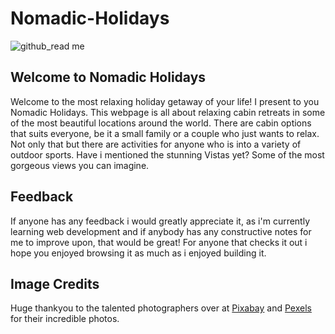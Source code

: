 # Nomadic-Holidays

![github_read me](https://github.com/user-attachments/assets/b351348e-6ead-49cf-8472-9264d5a6040f)

## Welcome to Nomadic Holidays

Welcome to the most relaxing holiday getaway of your life! I present to you Nomadic Holidays. This webpage is all about relaxing cabin retreats in some of the most beautiful locations around the world. There are cabin options that suits everyone, be it a small family or a couple who just wants to relax. Not only that but there are activities for anyone who is into a variety of outdoor sports. Have i mentioned the stunning Vistas yet? Some of the most gorgeous views you can imagine. 

## Feedback

If anyone has any feedback i would greatly appreciate it, as i'm currently learning web development and if anybody has any constructive notes for me to improve upon, that would be great! For anyone that checks it out i hope you enjoyed browsing it as much as i enjoyed building it.

## Image Credits

Huge thankyou to the talented photographers over at [Pixabay](https://pixabay.com/) and [Pexels](https://pexels.com/) for their incredible photos.
